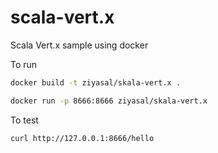 # scala-vert.x
Scala Vert.x sample using docker

To run
```sh
docker build -t ziyasal/skala-vert.x .

docker run -p 8666:8666 ziyasal/skala-vert.x
```

To test
```sh
curl http://127.0.0.1:8666/hello
```